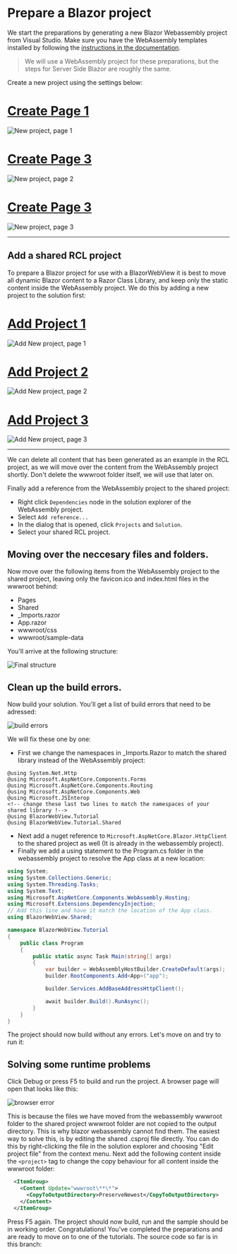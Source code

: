# Prepare a Blazor project

We start the preparations by generating a new Blazor Webassembly project from Visual Studio.
Make sure you have the WebAssembly templates installed by following the [instructions in the
documentation](https://docs.microsoft.com/en-us/aspnet/core/blazor/get-started?view=aspnetcore-3.1&tabs=visual-studio).

>We will use a WebAssembly project for these preparations, but the steps for Server Side
Blazor are roughly the same.

Create a new project using the settings below:

# [Create Page 1](#tab/createpage-1)

![New project, page 1](../images/newproject1.png)

# [Create Page 3](#tab/createpage-2)

![New project, page 2](../images/newproject2.png)

# [Create Page 3](#tab/createpage-3)

![New project, page 3](../images/newproject3.png)

***

## Add a shared RCL project

To prepare a Blazor project for use with a BlazorWebView it is best to move all dynamic
Blazor content to a Razor Class Library, and keep only the static content inside the
WebAssembly project. We do this by adding a new project to the solution first:

# [Add Project 1](#tab/addpage-1)

![Add New project, page 1](../images/addnewproject1.png)

# [Add Project 2](#tab/addpage-2)

![Add New project, page 2](../images/addnewproject2.png)

# [Add Project 3](#tab/addpage-3)

![Add New project, page 3](../images/addnewproject3.png)

***


We can delete all content that has been generated as an example in the RCL project,
as we will move over the content from the WebAssembly project shortly. Don't delete
the wwwroot folder itself, we will use that later on.

Finally add a reference from the WebAssembly project to the shared project:

  * Right click `Dependencies` node in the solution explorer of the WebAssembly project.
  * Select `Add reference...`
  * In the dialog that is opened, click `Projects` and `Solution`.
  * Select your shared RCL project.

## Moving over the neccesary files and folders.

Now move over the following items from the WebAssembly project to the shared project,
leaving only the favicon.ico and index.html files in the wwwroot behind:

* Pages
* Shared
* _Imports.razor
* App.razor
* wwwroot/css
* wwwroot/sample-data

You'll arrive at the following structure:

![Final structure](../images/finalstructure.png)

## Clean up the build errors.

Now build your solution. You'll get a list of build errors that need to be adressed:

![build errors](../images/builderrors.png)

We will fix these one by one:

* First we change the namespaces in _Imports.Razor to match the shared library instead of
  the WebAssembly project:

```cshtml-razor
@using System.Net.Http
@using Microsoft.AspNetCore.Components.Forms
@using Microsoft.AspNetCore.Components.Routing
@using Microsoft.AspNetCore.Components.Web
@using Microsoft.JSInterop
<!-- change these last two lines to match the namespaces of your shared library !-->
@using BlazorWebView.Tutorial
@using BlazorWebView.Tutorial.Shared
```
* Next add a nuget reference to `Microsoft.AspNetCore.Blazor.HttpClient` to the shared project
  as well (It is already in the webassembly project).
* Finally we add a using statement to the Program.cs folder in the webassembly project to
  resolve the App class at a new location:
```csharp
using System;
using System.Collections.Generic;
using System.Threading.Tasks;
using System.Text;
using Microsoft.AspNetCore.Components.WebAssembly.Hosting;
using Microsoft.Extensions.DependencyInjection;
// Add this line and have it match the location of the App class.
using BlazorWebView.Shared;

namespace BlazorWebView.Tutorial
{
    public class Program
    {
        public static async Task Main(string[] args)
        {
            var builder = WebAssemblyHostBuilder.CreateDefault(args);
            builder.RootComponents.Add<App>("app");

            builder.Services.AddBaseAddressHttpClient();

            await builder.Build().RunAsync();
        }
    }
}
```

The project should now build without any errors. Let's move on and try to run it:

## Solving some runtime problems

Click Debug or press F5 to build and run the project. A browser page will open that looks like this:

![browser error](../images/browsererror.png)

This is because the files we have moved from the webassembly wwwroot folder to the shared project
wwwroot folder are not copied to the output directory. This is why blazor webassembly cannot find
them. The easiest way to solve this, is by editing the shared .csproj file directly. You can do
this by right-clicking the file in the solution explorer and choosing "Edit project file" from
the context menu.
Next add the following content inside the `<project>` tag to change the copy behaviour for all
content inside the wwwroot folder:

```xml
  <ItemGroup>
    <Content Update="wwwroot\**\*">
      <CopyToOutputDirectory>PreserveNewest</CopyToOutputDirectory>
    </Content>
  </ItemGroup>
```

Press F5 again. The project should now build, run and the sample should be in working order.
Congratulations! You've completed the preparations and are ready to move on to one of the
tutorials. The source code so far is in this branch:

